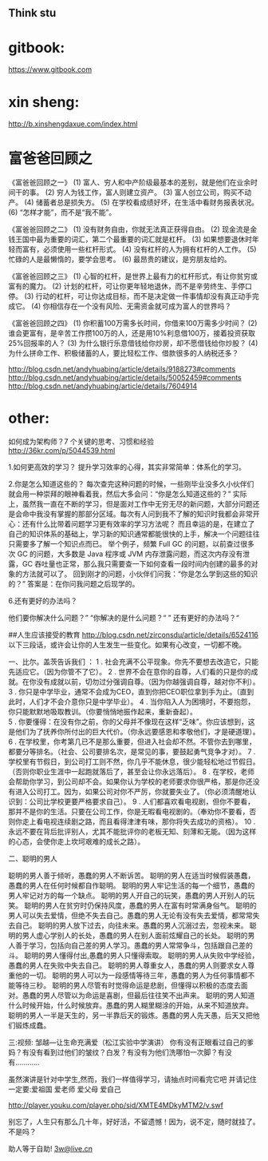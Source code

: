 
##  Think stu


#  gitbook:
https://www.gitbook.com

#  xin sheng:
http://b.xinshengdaxue.com/index.html




#  富爸爸回顾之
《富爸爸回顾之一》
(1) 富人、穷人和中产阶级最基本的差别，就是他们在业余时间干的事。
(2) 穷人为钱工作，富人则建立资产。
(3) 富人创立公司，购买不动产。
(4) 储蓄者总是损失方。
(5) 在学校看成绩好坏，在生活中看财务报表状况。
(6) “怎样才能”，而不是“我不能”。

《富爸爸回顾之二》
(1) 没有财务自由，你就无法真正获得自由。
(2) 现金流是金钱王国中最为重要的词汇，第二个最重要的词汇就是杠杆。
(3) 如果想要退休时年轻而富有，必须使用一些杠杆形式。
(4) 没有杠杆的人为拥有杠杆的人工作。
(5) 忙碌的人是最懒惰的，要学会思考。
(6) 最昂贵的建议，是穷朋友给的。

《富爸爸回顾之三》
(1) 心智的杠杆，是世界上最有力的杠杆形式，有让你贫穷或富有的魔力。
(2) 计划的杠杆，可让你更年轻地退休，而不是辛劳终生、手停口停。
(3) 行动的杠杆，可让你达成目标，而不是决定做一件事情却没有真正动手完成它。
(4) 你相信存在一个没有风险、无需资金就可成为富人的世界吗？

《富爸爸回顾之四》
(1) 你积蓄100万需多长时间，你借来100万需多少时间？
(2) 谁会更富有，是辛苦工作攒100万的人，还是用10%利息借100万，接着投资获取25%回报率的人？
(3) 为什么银行乐意借钱给你炒房，却不愿借钱给你炒股？
(4) 为什么拼命工作、积极储蓄的人，要比轻松工作、借款很多的人纳税还多？

http://blog.csdn.net/andyhuabing/article/details/9188273#comments
http://blog.csdn.net/andyhuabing/article/details/50052459#comments
http://blog.csdn.net/andyhuabing/article/details/7604914


#  other:

如何成为架构师？7 个关键的思考、习惯和经验
http://36kr.com/p/5044539.html

1.如何更高效的学习？
提升学习效率的心得，其实非常简单：体系化的学习。

2.你是怎么知道这些的？
每次查完这种问题的时候，一些刚毕业没多久小伙伴们就会用一种崇拜的眼神看着我，然后大多会问：“你是怎么知道这些的？”
实际上，虽然我一直在不断的学习，但是面对工作中无穷无尽的新问题，大部分问题还是会命中我没有掌握的那部分区域。每次有人问到我不了解的知识时我都会非常开心：还有什么比带着问题学习更有效率的学习方法呢？
而且幸运的是，在建立了自己的知识体系的基础上，学习新的知识通常都能很快的上手，解决一个问题往往只需要多了解一个知识点而已。
举个例子，频繁 Full GC 的问题，以前查过很多次 GC 的问题，大多数是 Java 程序或 JVM 内存泄露问题，而这次内存没有泄露，GC 吞吐量也正常，那么我只需要查一下如何查看一段时间内创建的最多的对象的方法就可以了。
回到刚才的问题，小伙伴们问我：“你是怎么学到这些的知识的？”
答案是：在你问我问题之后现学的。

6.还有更好的办法吗？

他们要你解决什么问题？”
“你解决的是什么问题？“
” 还有更好的办法吗？“


##人生应该接受的教育
http://blog.csdn.net/zirconsdu/article/details/6524116
以下三段话，或许会让你的人生发生一些变化。如果有心改变，一切都不晚。

 一、比尔。盖茨告诉我们 ：
1 . 社会充满不公平现象。你先不要想去改造它，只能先适应它。（因为你管不了它）。 
2 . 世界不会在意你的自尊，人们看的只是你的成就。在你没有成就以前，切勿过分强调自尊。（因为你越强调自尊，越对你不利）。
3 . 你只是中学毕业，通常不会成为CEO，直到你把CEO职位拿到手为止。（直到此时，人们才不会介意你只是中学毕业）。 
4 . 当你陷入人为困境时，不要抱怨，你只能默默地吸取教训。（你要悄悄地振作起来，重新奋起）。   
5 . 你要懂得：在没有你之前，你的父母并不像现在这样“乏味”。你应该想到，这是他们为了抚养你所付出的巨大代价。（你永远要感恩和孝敬他们，才是硬道理）。 
6 . 在学校里，你考第几已不是那么重要，但进入社会却不然。不管你去到哪里，都要分等排名。（社会、公司要排名次，是常见的事，要鼓起勇气竞争才对）。 
7 . 学校里有节假日，到公司打工则不然，你几乎不能休息，很少能轻松地过节假日。（否则你职业生涯中一起跑就落后了，甚至会让你永远落后）。 
8 . 在学校，老师会帮助你学习，到公司却不会。如果你认为学校的老师要求你很严格，那是你还没有进入公司打工。因为，如果公司对你不严厉，你就要失业了。（你必须清醒地认识到：公司比学校更要严格要求自己）。 
9 . 人们都喜欢看电视剧，但你不要看，那并不是你的生活。只要在公司工作，你是无暇看电视剧的。（奉劝你不要看，否则你走上看电视连续剧之路，而且看得津津有味，那你将失去成功的资格）。 
10 . 永远不要在背后批评别人，尤其不能批评你的老板无知、刻薄和无能。（因为这样的心态，会使你走上坎坷艰难的成长之路）。
 

二、聪明的男人

聪明的男人善于倾听，愚蠢的男人不断诉苦。
聪明的男人在适当时候假装愚蠢，愚蠢的男人在任何时候都自作聪明。
聪明的男人牢记生活的每一个细节，愚蠢的男人牢记对方的每一个缺点。
聪明的男人开自己的玩笑，愚蠢的男人开别人的玩笑。
聪明的男人在贫穷时仍保持风度，愚蠢的男人在富有时常满身俗气。
聪明的男人可以失去爱情，但绝不失去自己。愚蠢的男人无论有没有失去爱情，都常常失去自己。 
聪明的男人放下过去，向往未来。愚蠢的男人沉溺过去，忽视未来。
聪明的男人虚心学别人的长处，愚蠢的男人在别人面前炫耀自己的长处。
聪明的男人善于学习，包括向自己差的男人学习。愚蠢的男人常常争斗，包括跟自己差的斗。
聪明的男人懂得付出,愚蠢的男人只懂得索取。 
聪明的男人从失败中学经验，愚蠢的男人在失败中失去自己。 
聪明的男人尊重女人，愚蠢的男人则要求女人尊重他的一切。
聪明的男人可以为一段感情等待三年，愚蠢的男人为任何事情都不能等待三秒。 
聪明的男人尽管有时觉得命运是悲剧，但懂得以积极的态度去面对。愚蠢的男人尽管以为命运是喜剧，但最后往往笑不出声来。
聪明的男人知道什么时候开始，什么时候放弃。愚蠢的男人糊里糊涂的开始，从来不知道放弃。
聪明的男人一半是天生的，另一半靠后天的锻炼。愚蠢的男人先天愚，后天又把他们锻炼成蠢。

 

三:视频: 邹越—让生命充满爱（松江实验中学演讲） 
你有没有正眼看过自己的爹妈？有没有看到过他们的皱纹？白发？有没有为他们洗哪怕一次脚？有没有…………

虽然演讲是针对中学生,然而，我们一样值得学习，请抽点时间看完它吧
并请记住一定要:爱祖国  爱老师  爱父母  爱自己

http://player.youku.com/player.php/sid/XMTE4MDkyMTM2/v.swf

 

 别忘了，人生只有那么几十年，好好活，不留遗憾！因为，说不定，随时就挂了。不是吗？

助人等于自助!   3w@live.cn


